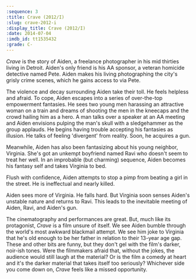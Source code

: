```yaml
---
:sequence: 3
:title: Crave (2012/I)
:slug: crave-2012-i
:display_title: Crave (2012/I)
:date: 2014-07-04
:imdb_id: tt1535432
:grade: C-
---
```


_Crave_ is the story of Aiden,  a freelance photographer in his mid thirties living in Detroit. Aiden's only friend is his AA sponsor, a veteran homicide detective named Pete. Aiden makes his living photographing the city's grisly crime scenes, which he gains access to via Pete.

The violence and decay surrounding Aiden take their toll. He feels helpless and afraid. To cope, Aiden escapes into a series of over-the-top empowerment fantasies. He sees two young men harassing an attractive woman on a train and dreams of shooting the men in the kneecaps and the crowd hailing him as a hero. A man talks over a speaker at an AA meeting and Aiden envisions pulping the man's skull with a sledgehammer as the group applauds. He begins having trouble accepting his fantasies as illusion. He talks of feeling 'divergent' from reality. Soon, he acquires a gun.

Meanwhile, Aiden has also been fantasizing about his young neighbor, Virginia. She's got an unkempt boyfriend named Ravi who doesn't seem to treat her well. In an improbable (but charming) sequence, Aiden becomes his fantasy self and takes Virginia to bed.

Flush with confidence, Aiden attempts to stop a pimp from beating a girl in the street. He is ineffectual and nearly killed.

Aiden sees more of Virginia. He falls hard. But Virginia soon senses Aiden's unstable nature and returns to Ravi. This leads to the inevitable meeting of Aiden, Ravi, and Aiden's gun.

The cinematography and performances are great. But, much like its protagonist, _Crave_ is a film unsure of itself. We see Aiden bumble through the world's most awkward blackmail attempt. We see him joke to Virginia that he's old enough to be her father in relation to their 13-year age gap. These and other bits are funny, but they don't gel with the film's darker, noir-ish tones. Were the filmmakers afraid that, without the jokes, the audience would still laugh at the material? Or is the film a comedy at heart and it's the darker material that takes itself too seriously? Whichever side you come down on, _Crave_ feels like a missed opportunity.